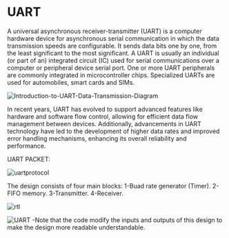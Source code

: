 # UART
A universal asynchronous receiver-transmitter (UART) is a computer hardware device for asynchronous serial communication in which the data transmission speeds are configurable. 
It sends data bits one by one, from the least significant to the most significant.
 A UART is usually an individual (or part of an) integrated circuit (IC) used for serial communications over a computer or peripheral device serial port. 
 One or more UART peripherals are commonly integrated in microcontroller chips. Specialized UARTs are used for automobiles, smart cards and SIMs.
 
 ![Introduction-to-UART-Data-Transmission-Diagram](https://github.com/MohamedDawod29/UART/assets/138527948/71783908-0307-4275-8bc2-375f3d11e044)

 In recent years, UART has evolved to support advanced features like hardware and software flow control, allowing for efficient data flow management between devices. Additionally, advancements in UART technology have led to the development of higher data rates and improved error handling mechanisms, enhancing its overall reliability and performance.

 UART PACKET:

 ![uartprotocol](https://github.com/MohamedDawod29/UART/assets/138527948/60b80e9e-5c64-4911-91b4-2698d1729242)

The design consists of four main blocks: 1-Buad rate generator (Timer).   2-FIFO memory.   3-Transmitter.   4-Receiver.

![rtl](https://github.com/MohamedDawod29/UART/assets/138527948/97e377bc-7747-4d16-a6da-d5390bd620ac)




![UART](https://github.com/MohamedDawod29/UART/assets/138527948/c27ac53e-d588-4012-a904-f99362145156)
-Note that the code modify the inputs and outputs of this design to make the design more readable understandable.






